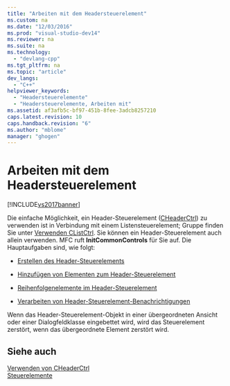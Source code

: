 ```yaml
---
title: "Arbeiten mit dem Headersteuerelement"
ms.custom: na
ms.date: "12/03/2016"
ms.prod: "visual-studio-dev14"
ms.reviewer: na
ms.suite: na
ms.technology: 
  - "devlang-cpp"
ms.tgt_pltfrm: na
ms.topic: "article"
dev_langs: 
  - "C++"
helpviewer_keywords: 
  - "Headersteuerelemente"
  - "Headersteuerelemente, Arbeiten mit"
ms.assetid: af3afb5c-bf97-451b-8fee-3adcb8257210
caps.latest.revision: 10
caps.handback.revision: "6"
ms.author: "mblome"
manager: "ghogen"
---
```

# Arbeiten mit dem Headersteuerelement
[!INCLUDE[vs2017banner](../assembler/inline/includes/vs2017banner.md)]

Die einfache Möglichkeit, ein Header\-Steuerelement \([CHeaderCtrl](../mfc/reference/cheaderctrl-class.md)\) zu verwenden ist in Verbindung mit einem Listensteuerelement; Gruppe finden Sie unter [Verwenden CListCtrl](../mfc/using-clistctrl.md).  Sie können ein Header\-Steuerelement auch allein verwenden.  MFC ruft **InitCommonControls** für Sie auf.  Die Hauptaufgaben sind, wie folgt:  
  
-   [Erstellen des Header\-Steuerelements](../mfc/creating-the-header-control.md)  
  
-   [Hinzufügen von Elementen zum Header\-Steuerelement](../mfc/adding-items-to-the-header-control.md)  
  
-   [Reihenfolgenelemente im Header\-Steuerelement](../mfc/ordering-items-in-the-header-control.md)  
  
-   [Verarbeiten von Header\-Steuerelement\-Benachrichtigungen](../mfc/processing-header-control-notifications.md)  
  
 Wenn das Header\-Steuerelement\-Objekt in einer übergeordneten Ansicht oder einer Dialogfeldklasse eingebettet wird, wird das Steuerelement zerstört, wenn das übergeordnete Element zerstört wird.  
  
## Siehe auch  
 [Verwenden von CHeaderCtrl](../mfc/using-cheaderctrl.md)   
 [Steuerelemente](../mfc/controls-mfc.md)